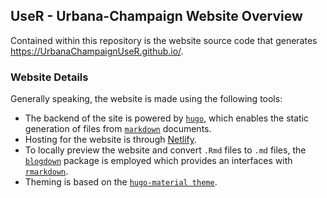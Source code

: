 ## UseR - Urbana-Champaign Website Overview

Contained within this repository is the website source code that generates
<https://UrbanaChampaignUseR.github.io/>.

### Website Details 

Generally speaking, the website is made using the following tools:

- The backend of the site is powered by [`hugo`](https://gohugo.io/), which
  enables the static generation of files from [`markdown`](https://daringfireball.net/projects/markdown/) documents.
- Hosting for the website is through [Netlify](https://www.netlify.com). 
- To locally preview the website and convert `.Rmd` files to `.md` files, the [`blogdown`](https://github.com/rstudio/blogdown) package is employed which provides an interfaces with [`rmarkdown`](https://cran.r-project.org/web/packages/rmarkdown).
- Theming is based on the [`hugo-material theme`](https://github.com/cboettig/hugo-material).
